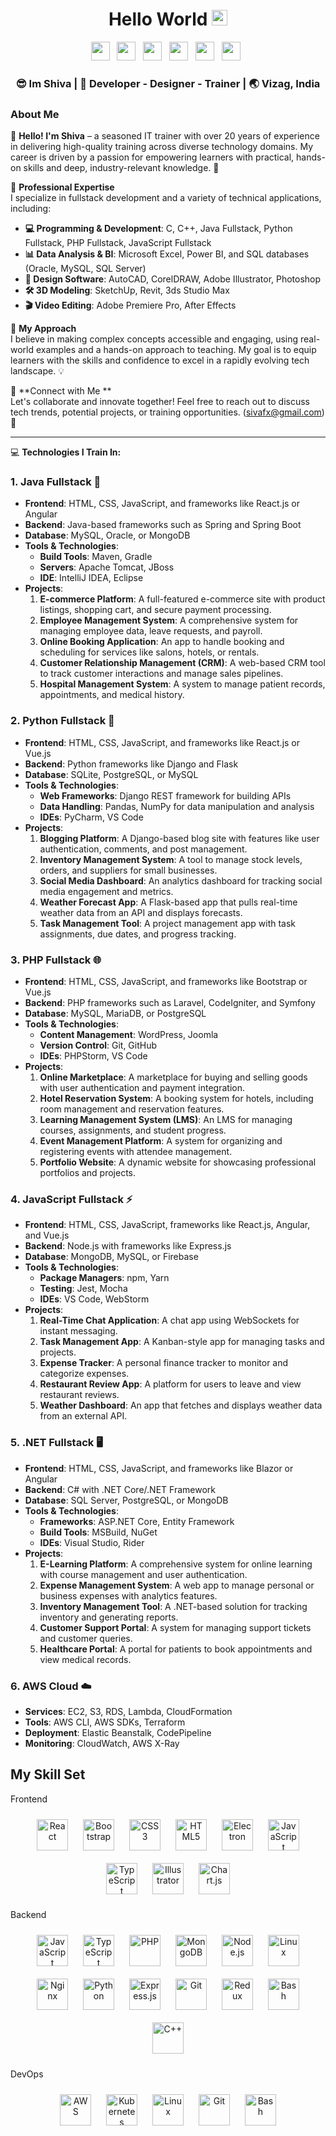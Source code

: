 <div align="center">
  <h1> Hello World <img src="https://media.giphy.com/media/hvRJCLFzcasrR4ia7z/giphy.gif" width="25px"></h1>
</div>

<p align='center'> 
<a href="https://www.linkedin.com/in/sivfx/"><img height="30" src="https://raw.githubusercontent.com/trinwin/trinwin/master/icons/linkedin.png?raw=true"></a>&nbsp;&nbsp;
<a href="https://medium.com/@sivafx"><img height="30" src="https://raw.githubusercontent.com/trinwin/trinwin/master/icons/medium.png?raw=true"></a>&nbsp;&nbsp;
<a href="https://twitter.com/sivafx"><img height="30" src="https://raw.githubusercontent.com/trinwin/trinwin/master/icons/twitter.png?raw=true"></a>&nbsp;&nbsp;
<a href="https://dev.to/sivafx"><img height="30" src="https://raw.githubusercontent.com/trinwin/trinwin/master/icons/devto.png?raw=true"></a>&nbsp;&nbsp;
<a href="https://instagram.com/sivafx"><img height="30" src="https://raw.githubusercontent.com/trinwin/trinwin/master/icons/instagram.png?raw=true"></a>&nbsp;&nbsp;
<a href="https://unsplash.com/@sivafx"><img height="30" src="https://raw.githubusercontent.com/trinwin/trinwin/master/icons/unsplash.png?raw=true"></a>&nbsp;&nbsp;

<div align="center">
  <h3> 😎 Im Shiva | 🕺 Developer - Designer - Trainer | 🌏 Vizag, India </h3> 
</div>

### About Me 

👋 **Hello! I'm Shiva** – a seasoned IT trainer with over 20 years of experience in delivering high-quality training across diverse technology domains. My career is driven by a passion for empowering learners with practical, hands-on skills and deep, industry-relevant knowledge. 🚀

🌟 **Professional Expertise**  
I specialize in fullstack development and a variety of technical applications, including:
- **💻 Programming & Development**: C, C++, Java Fullstack, Python Fullstack, PHP Fullstack, JavaScript Fullstack
- **📊 Data Analysis & BI**: Microsoft Excel, Power BI, and SQL databases (Oracle, MySQL, SQL Server)
- **🎨 Design Software**: AutoCAD, CorelDRAW, Adobe Illustrator, Photoshop
- **🛠️ 3D Modeling**: SketchUp, Revit, 3ds Studio Max
- **🎬 Video Editing**: Adobe Premiere Pro, After Effects

🌱 **My Approach**  
I believe in making complex concepts accessible and engaging, using real-world examples and a hands-on approach to teaching. My goal is to equip learners with the skills and confidence to excel in a rapidly evolving tech landscape. 💡

💬 **Connect with Me **  
Let's collaborate and innovate together! Feel free to reach out to discuss tech trends, potential projects, or training opportunities. (sivafx@gmail.com) 🤝


---
💻 **Technologies I Train In:**

### 1. **Java Fullstack** 🚀
- **Frontend**: HTML, CSS, JavaScript, and frameworks like React.js or Angular
- **Backend**: Java-based frameworks such as Spring and Spring Boot
- **Database**: MySQL, Oracle, or MongoDB
- **Tools & Technologies**: 
  - **Build Tools**: Maven, Gradle
  - **Servers**: Apache Tomcat, JBoss
  - **IDE**: IntelliJ IDEA, Eclipse
- **Projects**:
  1. **E-commerce Platform**: A full-featured e-commerce site with product listings, shopping cart, and secure payment processing.
  2. **Employee Management System**: A comprehensive system for managing employee data, leave requests, and payroll.
  3. **Online Booking Application**: An app to handle booking and scheduling for services like salons, hotels, or rentals.
  4. **Customer Relationship Management (CRM)**: A web-based CRM tool to track customer interactions and manage sales pipelines.
  5. **Hospital Management System**: A system to manage patient records, appointments, and medical history.

### 2. **Python Fullstack** 🐍
- **Frontend**: HTML, CSS, JavaScript, and frameworks like React.js or Vue.js
- **Backend**: Python frameworks like Django and Flask
- **Database**: SQLite, PostgreSQL, or MySQL
- **Tools & Technologies**:
  - **Web Frameworks**: Django REST framework for building APIs
  - **Data Handling**: Pandas, NumPy for data manipulation and analysis
  - **IDEs**: PyCharm, VS Code
- **Projects**:
  1. **Blogging Platform**: A Django-based blog site with features like user authentication, comments, and post management.
  2. **Inventory Management System**: A tool to manage stock levels, orders, and suppliers for small businesses.
  3. **Social Media Dashboard**: An analytics dashboard for tracking social media engagement and metrics.
  4. **Weather Forecast App**: A Flask-based app that pulls real-time weather data from an API and displays forecasts.
  5. **Task Management Tool**: A project management app with task assignments, due dates, and progress tracking.

### 3. **PHP Fullstack** 🌐
- **Frontend**: HTML, CSS, JavaScript, and frameworks like Bootstrap or Vue.js
- **Backend**: PHP frameworks such as Laravel, CodeIgniter, and Symfony
- **Database**: MySQL, MariaDB, or PostgreSQL
- **Tools & Technologies**:
  - **Content Management**: WordPress, Joomla
  - **Version Control**: Git, GitHub
  - **IDEs**: PHPStorm, VS Code
- **Projects**:
  1. **Online Marketplace**: A marketplace for buying and selling goods with user authentication and payment integration.
  2. **Hotel Reservation System**: A booking system for hotels, including room management and reservation features.
  3. **Learning Management System (LMS)**: An LMS for managing courses, assignments, and student progress.
  4. **Event Management Platform**: A system for organizing and registering events with attendee management.
  5. **Portfolio Website**: A dynamic website for showcasing professional portfolios and projects.

### 4. **JavaScript Fullstack** ⚡
- **Frontend**: HTML, CSS, JavaScript, frameworks like React.js, Angular, and Vue.js
- **Backend**: Node.js with frameworks like Express.js
- **Database**: MongoDB, MySQL, or Firebase
- **Tools & Technologies**:
  - **Package Managers**: npm, Yarn
  - **Testing**: Jest, Mocha
  - **IDEs**: VS Code, WebStorm
- **Projects**:
  1. **Real-Time Chat Application**: A chat app using WebSockets for instant messaging.
  2. **Task Management App**: A Kanban-style app for managing tasks and projects.
  3. **Expense Tracker**: A personal finance tracker to monitor and categorize expenses.
  4. **Restaurant Review App**: A platform for users to leave and view restaurant reviews.
  5. **Weather Dashboard**: An app that fetches and displays weather data from an external API.

### 5. **.NET Fullstack** 🖥️
- **Frontend**: HTML, CSS, JavaScript, and frameworks like Blazor or Angular
- **Backend**: C# with .NET Core/.NET Framework
- **Database**: SQL Server, PostgreSQL, or MongoDB
- **Tools & Technologies**:
  - **Frameworks**: ASP.NET Core, Entity Framework
  - **Build Tools**: MSBuild, NuGet
  - **IDEs**: Visual Studio, Rider
- **Projects**:
  1. **E-Learning Platform**: A comprehensive system for online learning with course management and user authentication.
  2. **Expense Management System**: A web app to manage personal or business expenses with analytics features.
  3. **Inventory Management Tool**: A .NET-based solution for tracking inventory and generating reports.
  4. **Customer Support Portal**: A system for managing support tickets and customer queries.
  5. **Healthcare Portal**: A portal for patients to book appointments and view medical records.


### 6. **AWS Cloud** ☁️
- **Services**: EC2, S3, RDS, Lambda, CloudFormation
- **Tools**: AWS CLI, AWS SDKs, Terraform
- **Deployment**: Elastic Beanstalk, CodePipeline
- **Monitoring**: CloudWatch, AWS X-Ray


## My Skill Set  
Frontend  

<div align="center">  
<img style="margin: 10px" src="https://profilinator.rishav.dev/skills-assets/react-original-wordmark.svg" alt="React" height="50" />  
<img style="margin: 10px" src="https://profilinator.rishav.dev/skills-assets/bootstrap-plain.svg" alt="Bootstrap" height="50" />  
<img style="margin: 10px" src="https://profilinator.rishav.dev/skills-assets/css3-original-wordmark.svg" alt="CSS3" height="50" />  
<img style="margin: 10px" src="https://profilinator.rishav.dev/skills-assets/html5-original-wordmark.svg" alt="HTML5" height="50" />  
<img style="margin: 10px" src="https://profilinator.rishav.dev/skills-assets/electron-original.svg" alt="Electron" height="50" />  
<img style="margin: 10px" src="https://profilinator.rishav.dev/skills-assets/javascript-original.svg" alt="JavaScript" height="50" />  
<img style="margin: 10px" src="https://profilinator.rishav.dev/skills-assets/typescript-original.svg" alt="TypeScript" height="50" />  
<img style="margin: 10px" src="https://profilinator.rishav.dev/skills-assets/adobe_illustrator-icon.svg" alt="Illustrator" height="50" />  
<img style="margin: 10px" src="https://profilinator.rishav.dev/skills-assets/logo-title.svg" alt="Chart.js" height="50" />  
</div></td><td valign="top" width="33%">

Backend  

<div align="center">  
<img style="margin: 10px" src="https://profilinator.rishav.dev/skills-assets/javascript-original.svg" alt="JavaScript" height="50" />  
<img style="margin: 10px" src="https://profilinator.rishav.dev/skills-assets/typescript-original.svg" alt="TypeScript" height="50" />  
<img style="margin: 10px" src="https://profilinator.rishav.dev/skills-assets/php-original.svg" alt="PHP" height="50" />  
<img style="margin: 10px" src="https://profilinator.rishav.dev/skills-assets/mongodb-original-wordmark.svg" alt="MongoDB" height="50" />  
<img style="margin: 10px" src="https://profilinator.rishav.dev/skills-assets/nodejs-original-wordmark.svg" alt="Node.js" height="50" />  
<img style="margin: 10px" src="https://profilinator.rishav.dev/skills-assets/linux-original.svg" alt="Linux" height="50" />  
<img style="margin: 10px" src="https://profilinator.rishav.dev/skills-assets/nginx-original.svg" alt="Nginx" height="50" />  
<img style="margin: 10px" src="https://profilinator.rishav.dev/skills-assets/python-original.svg" alt="Python" height="50" />  
<img style="margin: 10px" src="https://profilinator.rishav.dev/skills-assets/express-original-wordmark.svg" alt="Express.js" height="50" />  
<img style="margin: 10px" src="https://profilinator.rishav.dev/skills-assets/git-scm-icon.svg" alt="Git" height="50" />  
<img style="margin: 10px" src="https://profilinator.rishav.dev/skills-assets/redux-original.svg" alt="Redux" height="50" />  
<img style="margin: 10px" src="https://profilinator.rishav.dev/skills-assets/gnu_bash-icon.svg" alt="Bash" height="50" />  
<img style="margin: 10px" src="https://profilinator.rishav.dev/skills-assets/cplusplus-original.svg" alt="C++" height="50" />  
</div></td><td valign="top" width="33%">

 DevOps  

<div align="center">  
<img style="margin: 10px" src="https://profilinator.rishav.dev/skills-assets/amazonwebservices-original-wordmark.svg" alt="AWS" height="50" />  
<img style="margin: 10px" src="https://profilinator.rishav.dev/skills-assets/kubernetes-icon.svg" alt="Kubernetes" height="50" />  
<img style="margin: 10px" src="https://profilinator.rishav.dev/skills-assets/linux-original.svg" alt="Linux" height="50" />  
<img style="margin: 10px" src="https://profilinator.rishav.dev/skills-assets/git-scm-icon.svg" alt="Git" height="50" />  
<img style="margin: 10px" src="https://profilinator.rishav.dev/skills-assets/gnu_bash-icon.svg" alt="Bash" height="50" />  
</div>


<!--
**sivafx/sivafx** is a ✨ _special_ ✨ repository because its `README.md` (this file) appears on your GitHub profile.
-->

